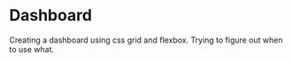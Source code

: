 # Dashboard
Creating a dashboard using css grid and flexbox. Trying to figure out when to use what. 
